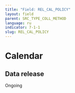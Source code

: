 ```yaml
---
title: "Field: REL_CAL_POLICY"
layout: field
parent: SRC_TYPE_COLL_METHOD
language: ru
indicator: 7-1-1
slug: REL_CAL_POLICY
---
```

# Calendar

## Data release

Ongoing